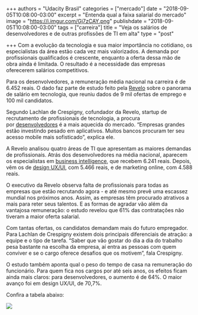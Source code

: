 +++
authors = "Udacity Brasil"
categories = ["mercado"]
date = "2018-09-05T10:08:00-03:00"
excerpt = "Entenda qual a faixa salarial do mercado"
image = "https://i.imgur.com/Gj7zCAY.png"
publishdate = "2018-09-05T10:08:00-03:00"
tags = ["carreira"]
title = "Veja os salários de desenvolvedores e de outras profissões de TI em alta"
type = "post"

+++
Com a evolução da tecnologia e sua maior importância no cotidiano, os especialistas da área estão cada vez mais valorizados. A demanda por profissionais qualificados é crescente, enquanto a oferta dessa mão de obra ainda é limitada. O resultado é a necessidade das empresas oferecerem salários competitivos.

Para os desenvolvedores, a remuneração média nacional na carreira é de 6.452 reais. O dado faz parte de estudo feito pela [Revelo](http://revelo.com.br/) sobre o panorama de salário em tecnologia, que reuniu dados de 9 mil ofertas de emprego e 100 mil candidatos.

Segundo Lachlan de Crespigny, cofundador da Revelo, startup de recrutamento de profissionais de tecnologia, a procura por [desenvolvedores](https://br.udacity.com/blog/post/front-end-vs-back-end-vs-full-stack-desenvolvedor-web) é a mais aquecida do mercado. “Empresas grandes estão investindo pesado em aplicativos. Muitos bancos procuram ter seu acesso mobile mais sofisticado”, explica ele.

A Revelo analisou quatro áreas de TI que apresentam as maiores demandas de profissionais. Atrás dos desenvolvedores na média nacional, aparecem os especialistas em [business intelligence](https://br.udacity.com/blog/post/o-que-e-bi), que recebem 6.241 reais. Depois, vêm os de [design UX/UI](https://br.udacity.com/blog/post/ux-ui-diferencas), com 5.466 reais, e de marketing online, com 4.588 reais.

O executivo da Revelo observa falta de profissionais para todas as empresas que estão recrutando agora - e até mesmo prevê uma escassez mundial nos próximos anos. Assim, as empresas têm procurado atrativos a mais para reter seus talentos. E as formas de agradar vão além da vantajosa remuneração: o estudo revelou que 61% das contratações não tiveram a maior oferta salarial.

Com tantas ofertas, os candidatos demandam mais do futuro empregador. Para Lachlan de Crespigny existem dois principais diferenciais de atração: a equipe e o tipo de tarefa. “Saber que vão gostar do dia a dia do trabalho pesa bastante na escolha da empresa, aí entra as pessoas com quem conviver e se o cargo oferece desafios que os motivem”, fala Crespigny.

O estudo também aponta qual o peso do tempo de casa na remuneração do funcionário. Para quem fica nos cargos por até seis anos, os efeitos ficam ainda mais claros: para desenvolvedores, o aumento é de 64%. O maior avanço foi em design UX/UI, de 70,7%.

Confira a tabela abaixo:

**![](https://i.imgur.com/rkKfXeH.png)**